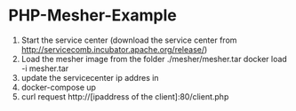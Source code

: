 # PHP-Mesher-Example
   

 1) Start the service center (download the service center from http://servicecomb.incubator.apache.org/release/)
 2) Load the mesher image from the folder	./mesher/mesher.tar
     docker load -i mesher.tar
 3) update the servicecenter ip addres in 
 4) docker-compose up 
 5) curl request http://[ipaddress of the client]:80/client.php
      
